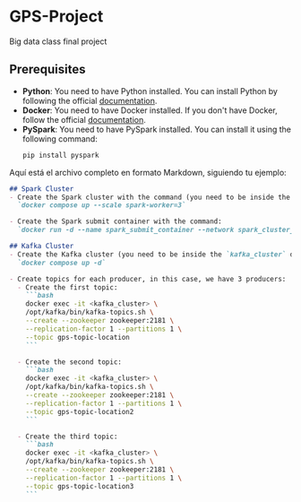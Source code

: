 # GPS-Project
Big data class final project

## Prerequisites
- **Python**: You need to have Python installed. You can install Python by following the official [documentation](https://www.python.org/downloads/).
- **Docker**: You need to have Docker installed. If you don't have Docker, follow the official [documentation](https://docs.docker.com/desktop/).
- **PySpark**: You need to have PySpark installed. You can install it using the following command:  
  ```bash
  pip install pyspark


Aquí está el archivo completo en formato Markdown, siguiendo tu ejemplo:  

```markdown
## Spark Cluster
- Create the Spark cluster with the command (you need to be inside the `spark_cluster` folder):  
  `docker compose up --scale spark-worker=3`

- Create the Spark submit container with the command:  
  `docker run -d --name spark_submit_container --network spark_cluster_default --volumes-from spark_cluster-spark-master-1 -p 4041:4040 spark-submit /bin/bash -c "sleep infinity"`

## Kafka Cluster
- Create the Kafka cluster (you need to be inside the `kafka_cluster` directory):  
  `docker compose up -d`

- Create topics for each producer, in this case, we have 3 producers:  
  - Create the first topic:  
    ```bash
    docker exec -it <kafka_cluster> \
    /opt/kafka/bin/kafka-topics.sh \
    --create --zookeeper zookeeper:2181 \
    --replication-factor 1 --partitions 1 \
    --topic gps-topic-location
    ```

  - Create the second topic:  
    ```bash
    docker exec -it <kafka_cluster> \
    /opt/kafka/bin/kafka-topics.sh \
    --create --zookeeper zookeeper:2181 \
    --replication-factor 1 --partitions 1 \
    --topic gps-topic-location2
    ```

  - Create the third topic:  
    ```bash
    docker exec -it <kafka_cluster> \
    /opt/kafka/bin/kafka-topics.sh \
    --create --zookeeper zookeeper:2181 \
    --replication-factor 1 --partitions 1 \
    --topic gps-topic-location3
    ```
```